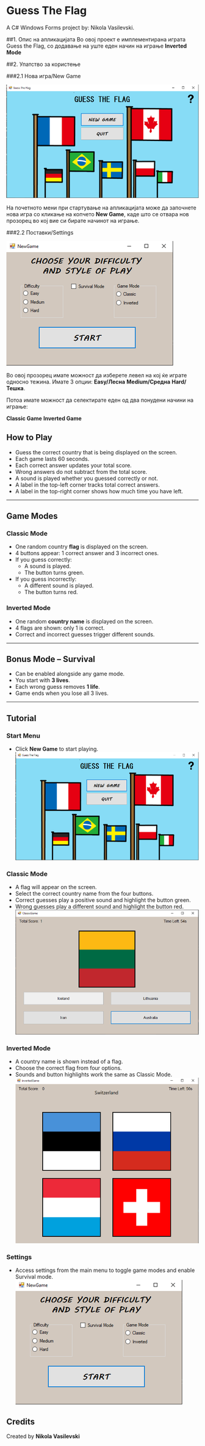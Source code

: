 # Guess The Flag


A C# Windows Forms project by: Nikola Vasilevski.

##1. Опис на апликацијата
Во овој проект е имплементирана играта Guess the Flag, со додавање на уште еден начин на играње **Inverted Mode**

##2. Упатство за користење

###2.1 Нова игра/New Game

![Main Menu](images/main-menu.PNG)

На почетното мени при стартување на апликацијата може да започнете нова игра со кликање на копчето **New Game**, каде што се отвара нов прозорец во кој вие си бирате начинот на играње.

###2.2 Поставки/Settings

![Settings](images/settings.PNG)

Во овој прозорец имате можност да изберете левел на кој ќе играте односно тежина. Имате 3 опции:
**Easy/Лесна**
**Medium/Средна**
**Hard/Тешка**. 

Потоа имате можност да селектирате еден од два понудени начини на играње:

**Classic Game**
**Inverted Game**

## How to Play

- Guess the correct country that is being displayed on the screen.
- Each game lasts 60 seconds.
- Each correct answer updates your total score.
- Wrong answers do not subtract from the total score.
- A sound is played whether you guessed correctly or not.
- A label in the top-left corner tracks total correct answers.
- A label in the top-right corner shows how much time you have left.

---

## Game Modes

### Classic Mode

- One random country **flag** is displayed on the screen.
- 4 buttons appear: 1 correct answer and 3 incorrect ones.
- If you guess correctly:
  - A sound is played.
  - The button turns green.
- If you guess incorrectly:
  - A different sound is played.
  - The button turns red.

### Inverted Mode

- One random **country name** is displayed on the screen.
- 4 flags are shown: only 1 is correct.
- Correct and incorrect guesses trigger different sounds.

---

## Bonus Mode – Survival

- Can be enabled alongside any game mode.
- You start with **3 lives**.
- Each wrong guess removes **1 life**.
- Game ends when you lose all 3 lives.

---

## Tutorial

### Start Menu

- Click **New Game** to start playing.  
  ![Main Menu](images/main-menu.PNG)

### Classic Mode

- A flag will appear on the screen.  
- Select the correct country name from the four buttons.  
- Correct guesses play a positive sound and highlight the button green.  
- Wrong guesses play a different sound and highlight the button red.  
  ![Classic Mode](images/classic-game.PNG)

### Inverted Mode

- A country name is shown instead of a flag.  
- Choose the correct flag from four options.  
- Sounds and button highlights work the same as Classic Mode.  
  ![Inverted Mode](images/inverted-game.PNG)

### Settings

- Access settings from the main menu to toggle game modes and enable Survival mode.  
  ![Settings](images/settings.PNG)


## Credits

Created by **Nikola Vasilevski**
